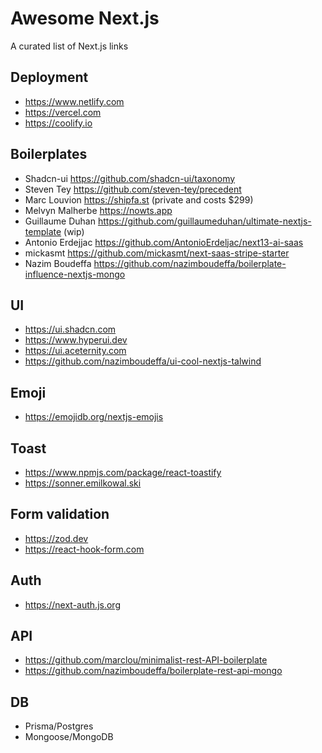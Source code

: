 # Awesome Next.js

A curated list of Next.js links

## Deployment

- https://www.netlify.com
- https://vercel.com
- https://coolify.io

## Boilerplates

* Shadcn-ui https://github.com/shadcn-ui/taxonomy
* Steven Tey https://github.com/steven-tey/precedent
* Marc Louvion https://shipfa.st (private and costs $299)
* Melvyn Malherbe https://nowts.app
* Guillaume Duhan https://github.com/guillaumeduhan/ultimate-nextjs-template (wip)
* Antonio Erdejjac https://github.com/AntonioErdeljac/next13-ai-saas
* mickasmt https://github.com/mickasmt/next-saas-stripe-starter
* Nazim Boudeffa https://github.com/nazimboudeffa/boilerplate-influence-nextjs-mongo

## UI

- https://ui.shadcn.com
- https://www.hyperui.dev
- https://ui.aceternity.com
- https://github.com/nazimboudeffa/ui-cool-nextjs-talwind

## Emoji

- https://emojidb.org/nextjs-emojis

## Toast

- https://www.npmjs.com/package/react-toastify
- https://sonner.emilkowal.ski

## Form validation

- https://zod.dev
- https://react-hook-form.com

## Auth

- https://next-auth.js.org

## API

- https://github.com/marclou/minimalist-rest-API-boilerplate
- https://github.com/nazimboudeffa/boilerplate-rest-api-mongo

## DB

- Prisma/Postgres
- Mongoose/MongoDB
